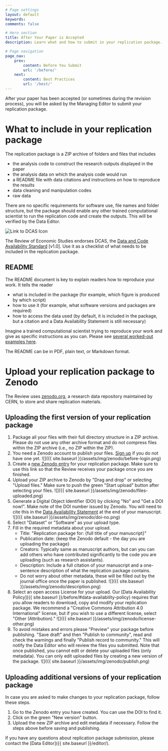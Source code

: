 ```yaml
---
# Page settings
layout: default
keywords:
comments: false

# Hero section
title: After Your Paper is Accepted
description: Learn what and how to submit in your replication package.

# Page navigation
page_nav:
    prev:
        content: Before You Submit
        url: '/before/'
    next:
        content: Best Practices
        url: '/best/'
---
```


After your paper has been accepted (or sometimes during the revision process), you will be asked by the Managing Editor to submit your replication package. 

# What to include in your replication package
The replication package is a ZIP archive of folders and files that includes
- the analysis code to construct the research outputs displayed in the paper
- the analysis data on which the analysis code would run
- a README file with data citations and instructions on how to reproduce the results
- data cleaning and manipulation codes
- raw data

There are no specific requirements for software use, file names and folder structure, but the package should enable any other trained computational scientist to run the replication code and create the outputs. This will be verified by the Data Editor.

![Link to DCAS Icon](https://datacodestandard.org/assets/img/DCAS-1.0.svg)

The Review of Economic Studies endorses DCAS, 
the [Data and Code Availability Standard](https://datacodestandard.org/)
[v1.0]. Use it as a checklist of what needs to be included in the replication package.

## README
The README document is key to explain readers how to reproduce your work. It tells the reader
- what is included in the package (for example, which figure is produced by which script)
- how to use it (for example, what software versions and packages are required)
- how to access the data used (by default, it is included in the package, but a citation and a Data Availability Statement is still necessary)

Imagine a trained computational scientist trying to reproduce your work and give as specific instructions as you can. Please see [several worked-out examples here](https://social-science-data-editors.github.io/template_README/).

The README can be in PDF, plain text, or Markdown format.

# Upload your replication package to Zenodo
The Review uses [zenodo.org](https://zenodo.org/communities/restud-replication/?page=1&size=20), a research data repository maintained by CERN, to store and share replication materials. 

## Uploading the first version of your replication package
1. Package all your files with their full directory structure in a ZIP archive. Please do not use any other archive format and do not compress files within the ZIP archive (i.e., no ZIP within the ZIP). 
2. You need a Zenodo account to publish your files. [Sign up](https://zenodo.org/signup/) if you do not have one yet. 
![]({{ site.baseurl }}/assets/img/zenodo/before-login.png)
3. Create a [new Zenodo entry](https://zenodo.org/deposit/new?c=restud-replication) for your replication package. Make sure to use this link so that the Review receives your package once you are finished.
4. Upload your ZIP archive to Zenodo by "Drag and drop" or selecting "Upload files." Make sure to push the green "Start upload" button after selecting your files.
![]({{ site.baseurl }}/assets/img/zenodo/files-uploaded.png)
5. Generate a Digital Object Identifier (DOI) by clicking "No" and "Get a DOI now!". Make note of the DOI number issued by Zenodo. You will need to cite this in the [Data Availability Statement](https://academic.oup.com/journals/pages/authors/preparing_your_manuscript/research-data-policy#data2) at the end of your manuscript.
![]({{ site.baseurl }}/assets/img/zenodo/doi-no.png)
6. Select "Dataset" or "Software" as your upload type.
7. Fill in the required metadata about your upload.
	- Title: "Replication package for: {full title of your manuscript}"
	- Publication date: {keep the Zenodo default - the day you are uploading the package}
	- Creators: Typically same as manuscript authors, but can you can add others who have contributed significantly to the code you are uploading (such as research assistants).
	- Description: Include a full citation of your manuscript and a one-sentence description of what the replication package contains.
	- Do not worry about other metadata, these will be filled out by the journal office once the paper is published.
![]({{ site.baseurl }}/assets/img/zenodo/description.png)
8. Select an open access License for your upload. Our [Data Availability Policy]({{ site.baseurl }}/before/#data-availability-policy) requires that you allow readers to download, copy and modify your replication package. We recommend a "Creative Commons Attribution 4.0 International" license, but if you wish to use a different license, select "Other (Attribution)."
![]({{ site.baseurl }}/assets/img/zenodo/license-other.png)
9. To avoid mistakes and errors please "Preview" your package before publishing. "Save draft" and then "Publish to community", read and check the warnings and finally "Publish record to community." This will notify the Data Editor who will review the files you submitted. Note that once published, you cannot edit or delete your uploaded files (only metadata). You can only edit uploaded files by creating a new version of the package. 
![]({{ site.baseurl }}/assets/img/zenodo/publish.png)

## Uploading additional versions of your replication package
In case you are asked to make changes to your replication package, follow these steps.
1. Go to the Zenodo entry you have created. You can use the DOI to find it.
2. Click on the green "New version" button. 
3. Upload the new ZIP archive and edit metadata if necessary. Follow the steps above before saving and publishing.

If you have any questions about replication package submission, please contact the [Data Editor]({{ site.baseurl }}/editor/).